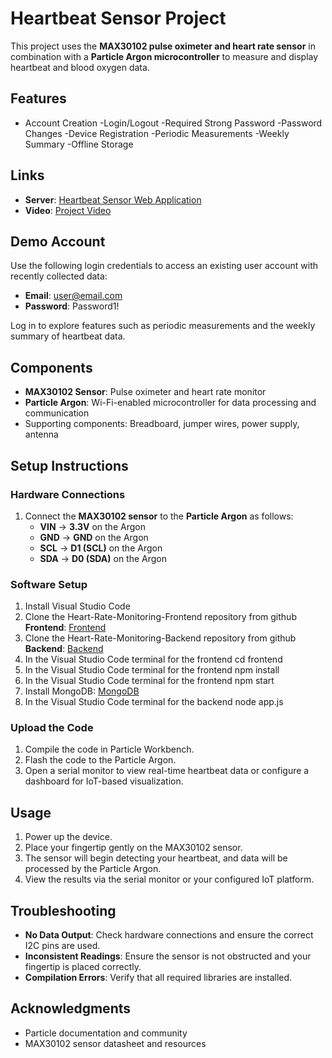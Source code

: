 
# Heartbeat Sensor Project  

This project uses the **MAX30102 pulse oximeter and heart rate sensor** in combination with a **Particle Argon microcontroller** to measure and display heartbeat and blood oxygen data.  

## Features  

- Account Creation
-Login/Logout
-Required Strong Password
-Password Changes
-Device Registration
-Periodic Measurements
-Weekly Summary
-Offline Storage

## Links  

- **Server**: [Heartbeat Sensor Web Application](serverlink)  
- **Video**: [Project Video](videolink)  


## Demo Account  

Use the following login credentials to access an existing user account with recently collected data:  

- **Email**: user@email.com 
- **Password**: Password1!  

Log in to explore features such as periodic measurements and the weekly summary of heartbeat data.


## Components  

- **MAX30102 Sensor**: Pulse oximeter and heart rate monitor  
- **Particle Argon**: Wi-Fi-enabled microcontroller for data processing and communication  
- Supporting components: Breadboard, jumper wires, power supply, antenna  

## Setup Instructions  

### Hardware Connections  

1. Connect the **MAX30102 sensor** to the **Particle Argon** as follows:  
   - **VIN** → **3.3V** on the Argon  
   - **GND** → **GND** on the Argon  
   - **SCL** → **D1 (SCL)** on the Argon  
   - **SDA** → **D0 (SDA)** on the Argon   

### Software Setup  

1. Install Visual Studio Code
2. Clone the Heart-Rate-Monitoring-Frontend repository from github **Frontend**: [Frontend](https://github.com/dominickdemilio/Heart-Rate-Monitoring-Frontend.git) 
3. Clone the Heart-Rate-Monitoring-Backend repository from github **Backend**: [Backend](https://github.com/dominickdemilio/Heart-Rate-Monitoring-Backend.git)
4. In the Visual Studio Code terminal for the frontend cd frontend
5. In the Visual Studio Code terminal for the frontend npm install
6. In the Visual Studio Code terminal for the frontend npm start
7. Install MongoDB: [MongoDB](mongolink)
8. In the Visual Studio Code terminal for the backend node app.js

### Upload the Code  

1. Compile the code in Particle Workbench.  
2. Flash the code to the Particle Argon.  
3. Open a serial monitor to view real-time heartbeat data or configure a dashboard for IoT-based visualization.  

## Usage  

1. Power up the device.  
2. Place your fingertip gently on the MAX30102 sensor.  
3. The sensor will begin detecting your heartbeat, and data will be processed by the Particle Argon.  
4. View the results via the serial monitor or your configured IoT platform.  

## Troubleshooting  

- **No Data Output**: Check hardware connections and ensure the correct I2C pins are used.  
- **Inconsistent Readings**: Ensure the sensor is not obstructed and your fingertip is placed correctly.  
- **Compilation Errors**: Verify that all required libraries are installed.  


## Acknowledgments  

- Particle documentation and community  
- MAX30102 sensor datasheet and resources  


